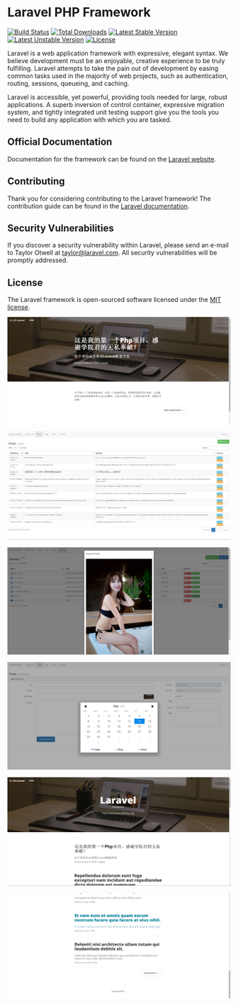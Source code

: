 # Laravel PHP Framework

[![Build Status](https://travis-ci.org/laravel/framework.svg)](https://travis-ci.org/laravel/framework)
[![Total Downloads](https://poser.pugx.org/laravel/framework/d/total.svg)](https://packagist.org/packages/laravel/framework)
[![Latest Stable Version](https://poser.pugx.org/laravel/framework/v/stable.svg)](https://packagist.org/packages/laravel/framework)
[![Latest Unstable Version](https://poser.pugx.org/laravel/framework/v/unstable.svg)](https://packagist.org/packages/laravel/framework)
[![License](https://poser.pugx.org/laravel/framework/license.svg)](https://packagist.org/packages/laravel/framework)

Laravel is a web application framework with expressive, elegant syntax. We believe development must be an enjoyable, creative experience to be truly fulfilling. Laravel attempts to take the pain out of development by easing common tasks used in the majority of web projects, such as authentication, routing, sessions, queueing, and caching.

Laravel is accessible, yet powerful, providing tools needed for large, robust applications. A superb inversion of control container, expressive migration system, and tightly integrated unit testing support give you the tools you need to build any application with which you are tasked.

## Official Documentation

Documentation for the framework can be found on the [Laravel website](http://laravel.com/docs).

## Contributing

Thank you for considering contributing to the Laravel framework! The contribution guide can be found in the [Laravel documentation](http://laravel.com/docs/contributions).

## Security Vulnerabilities

If you discover a security vulnerability within Laravel, please send an e-mail to Taylor Otwell at taylor@laravel.com. All security vulnerabilities will be promptly addressed.

## License

The Laravel framework is open-sourced software licensed under the [MIT license](http://opensource.org/licenses/MIT).


![image](https://github.com/yunyeLoveYoona/laravelBlog/blob/master/screen-capture/5.png)


![image](https://github.com/yunyeLoveYoona/laravelBlog/blob/master/screen-capture/1.png)


![image](https://github.com/yunyeLoveYoona/laravelBlog/blob/master/screen-capture/2.png)


![image](https://github.com/yunyeLoveYoona/laravelBlog/blob/master/screen-capture/3.png)


![image](https://github.com/yunyeLoveYoona/laravelBlog/blob/master/screen-capture/4.png)


![image](https://github.com/yunyeLoveYoona/laravelBlog/blob/master/screen-capture/6.png)
